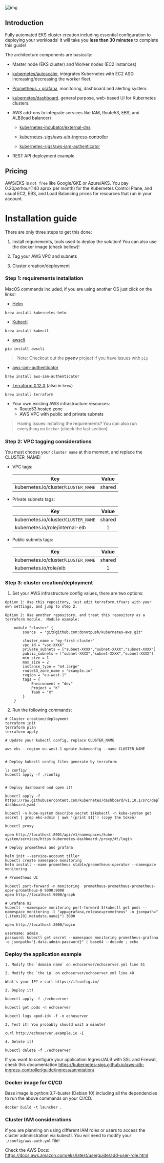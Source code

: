 
![img](https://miro.medium.com/max/763/1*lgt6E6bGC384R8MKGM3FXw.png )

## Introduction 

Fully automated EKS cluster creation including essential configuration to deploying your workloads! It will take you **less than 30 minutes** to complete this guide!

The architecture components are basically:

* Master node (EKS cluster) and Worker nodes (EC2 instances)

* [kubernetes/autoscaler](https://github.com/kubernetes/autoscaler/tree/master/cluster-autoscaler), integrates Kubernetes with EC2 ASG increasing/decreasing the worker fleet.

* [Prometheus + grafana](https://github.com/helm/charts/tree/master/stable/prometheus-operator), monitoring, dashboard and alerting system.

* [kubernetes/dashboard](https://github.com/kubernetes/dashboard), general purpose, web-based UI for Kubernetes clusters.

* AWS add-ons to integrate services like IAM, Route53, EBS, and ALB(load balancer)
    * [kubernetes-incubator/external-dns](https://github.com/kubernetes-incubator/external-dns)

    * [kubernetes-sigs/aws-alb-ingress-controller](https://github.com/kubernetes-sigs/aws-alb-ingress-controller)
 
    * [kubernetes-sigs/aws-iam-authenticator](https://github.com/kubernetes-sigs/aws-iam-authenticator)

* REST API deployment example


## Pricing

AWS/EKS is `not free` like Google/GKE or Azure/AKS. You pay $0.20 per hour ($140 aprox per month) for the Kubernetes Control Plane, and usual EC2, EBS, and Load Balancing prices for resources that run in your account.

# Installation guide

There are only three steps to get this done:

1. Install requirements, tools used to deploy the solution! You can also use the docker image (check bellow)!

2. Tag your AWS VPC and subnets

3. Cluster creation/deployment

### Step 1: requirements installation

MacOS commands included, if you are using another OS just click on the links!

* [Helm](https://helm.sh/docs/using_helm/#installing-helm)
```
brew install kubernetes-helm
```
* [Kubectl](https://kubernetes.io/docs/tasks/tools/install-kubectl/)
```
brew install kubectl 
```
* [awscli](https://docs.aws.amazon.com/cli/latest/userguide/cli-chap-install.html)
```
pip install awscli 
```
> Note: Checkout out the **pyenv** project if you have issues with `pip`
* [aws-iam-authenticator](https://docs.aws.amazon.com/eks/latest/userguide/install-aws-iam-authenticator.html)
```
brew install aws-iam-authenticator
```
* [Terraform 0.12.X](https://terraform.io/downloads.html) (also in `brew`)
```
brew install terraform
```
* Your own existing AWS infrastructure resources:
    * Route53 hosted zone
    * AWS VPC with public and private subnets 


> Having issues installing the requirements? You can also run everything on `Docker` (check the last section)

### Step 2: VPC tagging considerations

You must choose your `cluster name` at this moment, and replace the CLUSTER_NAME!

- VPC tags:  
    
    | Key        | Value           | 
    | ------------- |:-------------:| 
    | kubernetes.io/cluster/`CLUSTER_NAME`    | shared | 


- Private subnets tags:
    
    | Key        | Value           | 
    | ------------- |:-------------:| 
    | kubernetes.io/cluster/`CLUSTER_NAME`    | shared | 
    | kubernetes.io/role/internal-elb    | 1 | 

- Public subnets tags:
    
    | Key        | Value           | 
    | ------------- |:-------------:| 
    | kubernetes.io/cluster/`CLUSTER_NAME`    | shared | 
    | kubernetes.io/role/elb        | 1 | 



### Step 3: cluster creation/deployment

1. Set your AWS infrastructure config values, there are two options:
```
Option 1: Use this repository, just edit terraform.tfvars with your own settings, and jump to step 2.

Option 2: Use another repository, and treat this repository as a terraform module.  Module example:

    module "cluster" {
        source  = "git@github.com:donotpush/kubernetes-aws.git"
        
        cluster_name = "my-first-cluster"
        vpc_id = "vpc-XXXX"
        private_subnets = ["subnet-XXXX","subnet-XXXX","subnet-XXXX"]
        public_subnets = ["subnet-XXXX","subnet-XXXX","subnet-XXXX"]
        min_size = 1
        max_size = 2
        instance_type = "m4.large"
        route53_zone_name = "example.io"
        region = "eu-west-1"
        tags = {
            Environment = "dev"
            Project = "K"
            Team = "X"
        }
    }
```

2. Run the following commands:
```
# Cluster creation/deployment
terraform init
terraform plan
terraform apply

# Update your kubectl config, replace CLUSTER_NAME

aws eks --region eu-west-1 update-kubeconfig --name CLUSTER_NAME


# Deploy kubectl config files generate by terraform 

ls config/
kubectl apply -f ./config 


# Deploy dashboard and open it!

kubectl apply -f https://raw.githubusercontent.com/kubernetes/dashboard/v1.10.1/src/deploy/recommended/kubernetes-dashboard.yaml

kubectl -n kube-system describe secret $(kubectl -n kube-system get secret | grep eks-admin | awk '{print $1}') (copy the token)

kubectl proxy

open http://localhost:8001/api/v1/namespaces/kube-system/services/https:kubernetes-dashboard:/proxy/#!/login

# Deploy prometheus and grafana

helm init --service-account tiller
kubectl create namespace monitoring
helm install --name prometheus stable/prometheus-operator --namespace monitoring

# Prometheus UI

kubectl port-forward -n monitoring  prometheus-prometheus-prometheus-oper-prometheus-0 9090:9090
open http://localhost:9090/graph 

# Grafana UI
kubectl --namespace monitoring port-forward $(kubectl get pods --namespace monitoring -l "app=grafana,release=prometheus" -o jsonpath="{.items[0].metadata.name}") 3000

open http://localhost:3000/login

username: admin
password: kubectl get secret --namespace monitoring prometheus-grafana -o jsonpath="{.data.admin-password}" | base64 --decode ; echo
```


### Deploy the application example 

```
1. Modify the `domain name` on echoserver/echoserver.yml line 51

2. Modify the `the ip` on echoserver/echoserver.yml line 48

What's your IP? > curl https://ifconfig.io/

2. Deploy it!

kubectl apply -f ./echoserver

kubectl get pods -n echoserver

kubectl logs <pod-id> -f -n echoserver

3. Test it! You probably should wait a minute!

curl http://echoserver.example.io -I

4. Delete it!

kubectl delete -f ./echoserver
```

 If you want to configure your application Ingress/ALB with SSL and Firewall, check this documentation https://kubernetes-sigs.github.io/aws-alb-ingress-controller/guide/ingress/annotation/

### Docker image for CI/CD

Base image is python:3.7-buster (Debian 10) including all the dependencies to run the above commands on your CI/CD.

```
docker build -t launcher .
```

### Cluster IAM considerations

if you are planning on using different IAM roles or users to access the cluster administration via kubectl. You will need to modify your `./config/aws-auth.yml` file!

Check the AWS Docs: https://docs.aws.amazon.com/eks/latest/userguide/add-user-role.html